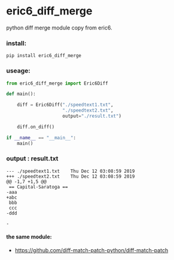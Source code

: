 # eric6_diff_merge
python diff merge module copy from eric6.

### install:
`pip install eric6_diff_merge`

### useage:
```python
from eric6_diff_merge import Eric6Diff

def main():

    diff = Eric6Diff("./speedtext1.txt",
                     "./speedtext2.txt",
                     output="./result.txt")

    diff.on_diff()

if __name__ == "__main__":
    main()
```
### output : result.txt
```
--- ./speedtext1.txt	Thu Dec 12 03:08:59 2019
+++ ./speedtext2.txt	Thu Dec 12 03:08:59 2019
@@ -1,7 +1,5 @@
 == Capital-Saratoga ==
-aaa
+abc
 bbb
 ccc
-ddd
 
-

```
#### the same module:
- https://github.com/diff-match-patch-python/diff-match-patch
